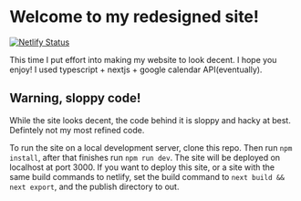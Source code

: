 # Welcome to my redesigned site!
[![Netlify Status](https://api.netlify.com/api/v1/badges/da1a1437-aeca-4c65-ae03-70a1b879550f/deploy-status)](https://app.netlify.com/sites/condescending-ride-075fd1/deploys)

This time I put effort into making my website to look decent.  I hope you enjoy!
I used typescript + nextjs + google calendar API(eventually).

## Warning, sloppy code!
While the site looks decent, the code behind it is sloppy and hacky at best.  Defintely not my most refined code.

To run the site on a local development server, clone this repo.  Then run ````npm install````, after that finishes run ````npm run dev````.  The site will be deployed on localhost at port 3000.  If you want to deploy this site, or a site with the same build commands to netlify, set the build command to ````next build && next export````, and the publish directory to out.
